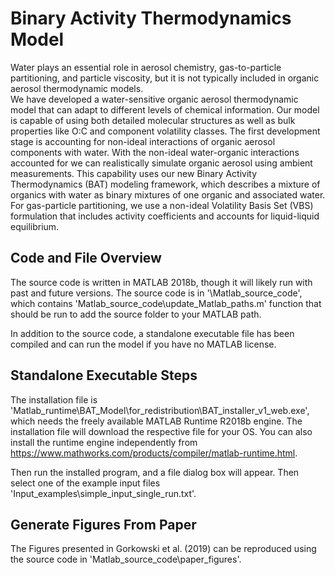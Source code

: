 # Binary Activity Thermodynamics Model
Water plays an essential role in aerosol chemistry, gas-to-particle partitioning, and particle viscosity, but it is not typically included in organic aerosol thermodynamic models.  
We have developed a water-sensitive organic aerosol thermodynamic model that can adapt to different levels of chemical information. 
Our model is capable of using both detailed molecular structures as well as bulk properties like O:C and component volatility classes. 
The first development stage is accounting for non-ideal interactions of organic aerosol components with water. 
With the non-ideal water-organic interactions accounted for we can realistically simulate organic aerosol using ambient measurements. 
This capability uses our new Binary Activity Thermodynamics (BAT) modeling framework, which describes a mixture of organics with water as binary mixtures of one organic and associated water. 
For gas-particle partitioning, we use a non-ideal Volatility Basis Set (VBS) formulation that includes activity coefficients and accounts for liquid-liquid equilibrium. 

<!-- If you use the model please cite/reference our published paper XXX -->

## Code and File Overview
The source code is written in MATLAB 2018b, though it will likely run with past and future versions. 
The source code is in '\Matlab_source_code', which contains 'Matlab_source_code\update_Matlab_paths.m' function that should be run to add the source folder to your MATLAB path.

In addition to the source code, a standalone executable file has been compiled and can run the model if you have no MATLAB license.

## Standalone Executable Steps
The installation file is 'Matlab_runtime\BAT_Model\for_redistribution\BAT_installer_v1_web.exe', which needs the freely available MATLAB Runtime R2018b engine. 
The installation file will download the respective file for your OS. 
You can also install the runtime engine independently from https://www.mathworks.com/products/compiler/matlab-runtime.html.

Then run the installed program, and a file dialog box will appear. Then select one of the example input files 'Input_examples\simple_input_single_run.txt'.

## Generate Figures From Paper
The Figures presented in Gorkowski et al. (2019) can be reproduced using the source code in 'Matlab_source_code\paper_figures'.
<!-- ## Data Repository TBD-->
